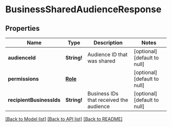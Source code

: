# BusinessSharedAudienceResponse

## Properties
Name | Type | Description | Notes
------------ | ------------- | ------------- | -------------
**audienceId** | **String!** | Audience ID that was shared | [optional] [default to null]
**permissions** | [**Role**](Role.md) |  | [optional] [default to null]
**recipientBusinessIds** | **String!** | Business IDs that received the audience | [optional] [default to null]

[[Back to Model list]](../README.md#documentation-for-models) [[Back to API list]](../README.md#documentation-for-api-endpoints) [[Back to README]](../README.md)


